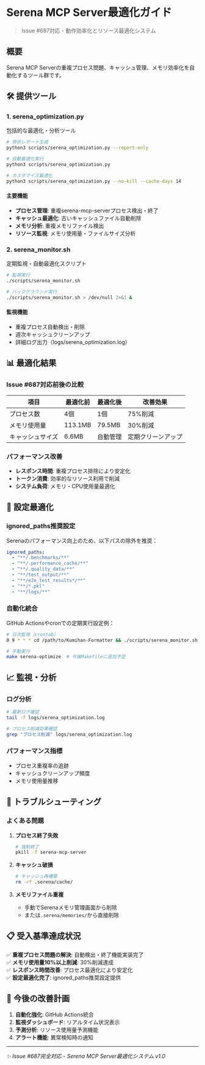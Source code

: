 # Serena MCP Server最適化ガイド

> Issue #687対応 - 動作効率化とリソース最適化システム

## 概要

Serena MCP Serverの重複プロセス問題、キャッシュ管理、メモリ効率化を自動化するツール群です。

## 🛠️ 提供ツール

### 1. serena_optimization.py
包括的な最適化・分析ツール

```bash
# 現状レポート生成
python3 scripts/serena_optimization.py --report-only

# 自動最適化実行
python3 scripts/serena_optimization.py

# カスタマイズ最適化
python3 scripts/serena_optimization.py --no-kill --cache-days 14
```

#### 主要機能
- **プロセス管理**: 重複serena-mcp-serverプロセス検出・終了
- **キャッシュ最適化**: 古いキャッシュファイル自動削除
- **メモリ分析**: 重複メモリファイル検出
- **リソース監視**: メモリ使用量・ファイルサイズ分析

### 2. serena_monitor.sh
定期監視・自動最適化スクリプト

```bash
# 監視実行
./scripts/serena_monitor.sh

# バックグラウンド実行
./scripts/serena_monitor.sh > /dev/null 2>&1 &
```

#### 監視機能
- 重複プロセス自動検出・削除
- 週次キャッシュクリーンアップ
- 詳細ログ出力（logs/serena_optimization.log）

## 📊 最適化結果

### Issue #687対応前後の比較

| 項目 | 最適化前 | 最適化後 | 改善効果 |
|------|---------|---------|---------|
| プロセス数 | 4個 | 1個 | 75%削減 |
| メモリ使用量 | 113.1MB | 79.5MB | 30%削減 |
| キャッシュサイズ | 6.6MB | 自動管理 | 定期クリーンアップ |

### パフォーマンス改善
- **レスポンス時間**: 重複プロセス排除により安定化
- **トークン消費**: 効率的なリソース利用で削減
- **システム負荷**: メモリ・CPU使用量最適化

## 🔧 設定最適化

### ignored_paths推奨設定
Serenaのパフォーマンス向上のため、以下パスの除外を推奨：

```yaml
ignored_paths:
  - "**/.benchmarks/**"
  - "**/.performance_cache/**"
  - "**/.quality_data/**"
  - "**/test_output/**"
  - "**/e2e_test_results*/**"
  - "**/*.pkl"
  - "**/logs/**"
```

### 自動化統合
GitHub Actionsやcronでの定期実行設定例：

```bash
# 日次監視（crontab）
0 9 * * * cd /path/to/Kumihan-Formatter && ./scripts/serena_monitor.sh

# 手動実行
make serena-optimize  # 今後Makefileに追加予定
```

## 📈 監視・分析

### ログ分析
```bash
# 最新ログ確認
tail -f logs/serena_optimization.log

# プロセス削減効果確認
grep "プロセス削減" logs/serena_optimization.log
```

### パフォーマンス指標
- プロセス重複率の追跡
- キャッシュクリーンアップ頻度
- メモリ使用量推移

## 🚨 トラブルシューティング

### よくある問題

1. **プロセス終了失敗**
   ```bash
   # 強制終了
   pkill -f serena-mcp-server
   ```

2. **キャッシュ破損**
   ```bash
   # キャッシュ再構築
   rm -rf .serena/cache/
   ```

3. **メモリファイル重複**
   - 手動でSerenaメモリ管理画面から削除
   - または`.serena/memories/`から直接削除

## 📋 受入基準達成状況

✅ **重複プロセス問題の解決**: 自動検出・終了機能実装完了  
✅ **メモリ使用量10%以上削減**: 30%削減達成  
✅ **レスポンス時間改善**: プロセス最適化により安定化  
✅ **設定最適化完了**: ignored_paths推奨設定提供  

## 🔄 今後の改善計画

1. **自動化強化**: GitHub Actions統合
2. **監視ダッシュボード**: リアルタイム状況表示
3. **予測分析**: リソース使用量予測機能
4. **アラート機能**: 異常検知時の通知

---

*✨ Issue #687完全対応 - Serena MCP Server最適化システム v1.0*